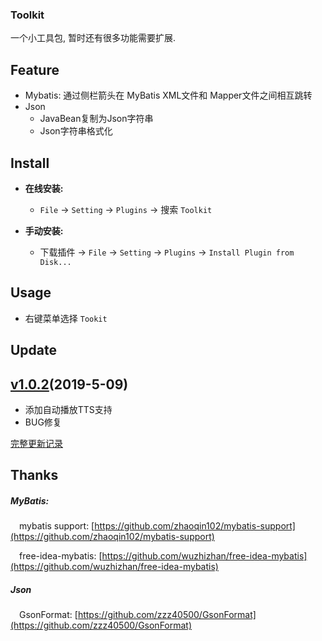 ### Toolkit

一个小工具包, 暂时还有很多功能需要扩展.

Feature
-------
- Mybatis: 通过侧栏箭头在 MyBatis XML文件和 Mapper文件之间相互跳转
- Json
    - JavaBean复制为Json字符串
    - Json字符串格式化
    

Install
-------
- **在线安装:**
  - `File` -> `Setting` -> `Plugins` -> 搜索 `Toolkit`

- **手动安装:**
  - 下载插件 -> `File` -> `Setting` -> `Plugins` -> `Install Plugin from Disk...`

Usage
-----
- 右键菜单选择 `Tookit`
            
Update
------
## [v1.0.2](#)(2019-5-09)

- 添加自动播放TTS支持
- BUG修复

[完整更新记录](./doc/ChangeNotes.md)

## Thanks

##### MyBatis:
&emsp;mybatis support: [https://github.com/zhaoqin102/mybatis-support](https://github.com/zhaoqin102/mybatis-support)

&emsp;free-idea-mybatis: [https://github.com/wuzhizhan/free-idea-mybatis](https://github.com/wuzhizhan/free-idea-mybatis)

##### Json
&emsp;GsonFormat: [https://github.com/zzz40500/GsonFormat](https://github.com/zzz40500/GsonFormat)
